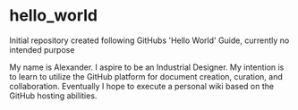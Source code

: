 # hello_world
Initial repository created following GitHubs 'Hello World' Guide, currently no intended purpose


My name is Alexander. I aspire to be an Industrial Designer.
My intention is to learn to utilize the GitHub platform for document creation,
curation, and collaboration. Eventually I hope to execute a personal wiki based 
on the GitHub hosting abilities.
